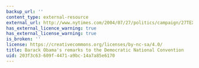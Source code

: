 ```yaml
---
backup_url: ''
content_type: external-resource
external_url: http://www.nytimes.com/2004/07/27/politics/campaign/27TEXT-OBAMA.html?pagewanted=all
has_external_licence_warning: true
has_external_license_warning: true
is_broken: ''
license: https://creativecommons.org/licenses/by-nc-sa/4.0/
title: Barack Obama's remarks to the Democratic National Convention
uid: 203f3c63-609f-4471-a9bc-14a7a85e6170
---
```


